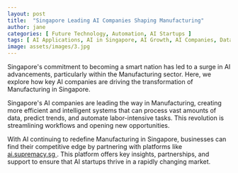 ```yaml
---
layout: post
title:  "Singapore Leading AI Companies Shaping Manufacturing"
author: jane
categories: [ Future Technology, Automation, AI Startups ]
tags: [ AI Applications, AI in Singapore, AI Growth, AI Companies, Data Analytics ]
image: assets/images/3.jpg
---
```


Singapore's commitment to becoming a smart nation has led to a surge in AI advancements, particularly within the Manufacturing sector. Here, we explore how key AI companies are driving the transformation of Manufacturing in Singapore.

Singapore's AI companies are leading the way in Manufacturing, creating more efficient and intelligent systems that can process vast amounts of data, predict trends, and automate labor-intensive tasks. This revolution is streamlining workflows and opening new opportunities.

With AI continuing to redefine Manufacturing in Singapore, businesses can find their competitive edge by partnering with platforms like <a href="https://ai.supremacy.sg" target="_blank"> ai.supremacy.sg </a>. This platform offers key insights, partnerships, and support to ensure that AI startups thrive in a rapidly changing market.
